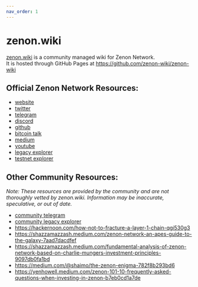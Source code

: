 ```yaml
---
nav_order: 1
---
```


# zenon.wiki
[zenon.wiki](https://zenon.wiki) is a community managed wiki for Zenon Network.<br>
It is hosted through GitHub Pages at <https://github.com/zenon-wiki/zenon-wiki>

## Official Zenon Network Resources:
* [website](https://zenon.network/)
* [twitter](https://twitter.com/Zenon_Network)
* [telegram](https://t.me/joinchat/MLyPehLIbJj1nw1XOOOltg)
* [discord](https://discord.gg/XDDjECy)
* [github](https://github.com/zenonnetwork)
* [bitcoin talk](https://bitcointalk.org/index.php?topic=5279643.msg55303681#msg55303681)
* [medium](https://medium.com/@zenon.network)
* [youtube](https://www.youtube.com/channel/UCDb8ZtqBt6l5l4HugCnJwhQ)
* [legacy explorer](https://explore.zenon.network/)
* [testnet explorer](https://explorer.znn.space/)

## Other Community Resources:
*Note: These resources are provided by the community and are not thoroughly vetted by zenon.wiki. Information may be inaccurate, speculative, or out of date.*
* [community telegram](https://t.me/zenon_community)
* [community legacy explorer](https://explorer.zenon.community)
* <https://hackernoon.com/how-not-to-fracture-a-layer-1-chain-qgi530g3>
* <https://shazzamazzash.medium.com/zenon-network-an-apes-guide-to-the-galaxy-7aad7dacdfef>
* <https://shazzamazzash.medium.com/fundamental-analysis-of-zenon-network-based-on-charlie-mungers-investment-principles-9097db0fa1bd>
* <https://medium.com/@shaimo/the-zenon-enigma-782f8b293bd6>
* <https://yenhowell.medium.com/zenon-101-10-frequently-asked-questions-when-investing-in-zenon-b7eb0cd1a7de>
